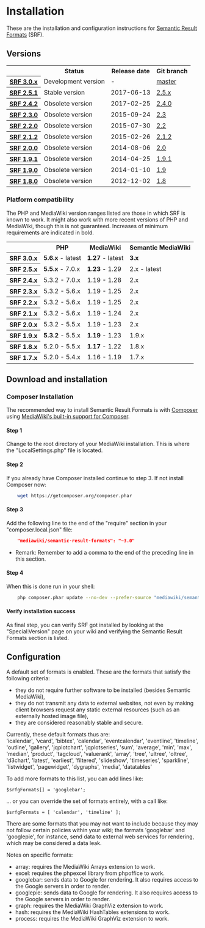 # Installation

These are the installation and configuration instructions for [Semantic Result Formats](README.md) (SRF).

## Versions

<table>
	<tr>
		<th></th>
		<th>Status</th>
		<th>Release date</th>
		<th>Git branch</th>
	</tr>
	<tr>
		<th><a href="https://github.com/SemanticMediaWiki/SemanticResultFormats/blob/master/docs/RELEASE-NOTES.md">SRF 3.0.x</a></th>
		<td>Development version</td>
		<td>-</td>
		<td><a href="https://github.com/SemanticMediaWiki/SemanticResultFormats/tree/master">master</a></td>
	</tr>
	<tr>
		<th><a href="https://github.com/SemanticMediaWiki/SemanticResultFormats/blob/master/docs/RELEASE-NOTES.md">SRF 2.5.1</a></th>
		<td>Stable version</td>
		<td>2017-06-13</td>
		<td><a href="https://github.com/SemanticMediaWiki/SemanticResultFormats/tree/2.5.x">2.5.x</a></td>
	</tr>
	<tr>
		<th><a href="https://github.com/SemanticMediaWiki/SemanticResultFormats/blob/master/docs/RELEASE-NOTES.md">SRF 2.4.2</a></th>
		<td>Obsolete version</td>
		<td>2017-02-25</td>
		<td><a href="https://github.com/SemanticMediaWiki/SemanticResultFormats/tree/2.4.0">2.4.0</a></td>
	</tr>
	<tr>
		<th><a href="https://github.com/SemanticMediaWiki/SemanticResultFormats/blob/master/docs/RELEASE-NOTES.md">SRF 2.3.0</a></th>
		<td>Obsolete version</td>
		<td>2015-09-24</td>
		<td><a href="https://github.com/SemanticMediaWiki/SemanticResultFormats/tree/2.3">2.3</a></td>
	</tr>
	<tr>
		<th><a href="https://github.com/SemanticMediaWiki/SemanticResultFormats/blob/master/docs/RELEASE-NOTES.md">SRF 2.2.0</a></th>
		<td>Obsolete version</td>
		<td>2015-07-30</td>
		<td><a href="https://github.com/SemanticMediaWiki/SemanticResultFormats/tree/2.2">2.2</a></td>
	</tr>
	<tr>
		<th><a href="https://github.com/SemanticMediaWiki/SemanticResultFormats/blob/master/docs/RELEASE-NOTES.md">SRF 2.1.2</a></th>
		<td>Obsolete version</td>
		<td>2015-02-26</td>
		<td><a href="https://github.com/SemanticMediaWiki/SemanticResultFormats/tree/2.1.2">2.1.2</a></td>
	</tr>
	<tr>
		<th><a href="https://github.com/SemanticMediaWiki/SemanticResultFormats/blob/master/docs/RELEASE-NOTES.md">SRF 2.0.0</a></th>
		<td>Obsolete version</td>
		<td>2014-08-06</td>
		<td><a href="https://github.com/SemanticMediaWiki/SemanticResultFormats/tree/2.0">2.0</a></td>
	</tr>
	<tr>
		<th><a href="https://github.com/SemanticMediaWiki/SemanticResultFormats/blob/master/docs/RELEASE-NOTES.md">SRF 1.9.1</a></th>
		<td>Obsolete version</td>
		<td>2014-04-25</td>
		<td><a href="https://github.com/SemanticMediaWiki/SemanticResultFormats/tree/1.9.1">1.9.1</a></td>
	</tr>
	<tr>
		<th><a href="https://github.com/SemanticMediaWiki/SemanticResultFormats/blob/master/docs/RELEASE-NOTES.md">SRF 1.9.0</a></th>
		<td>Obsolete version</td>
		<td>2014-01-10</td>
		<td><a href="https://github.com/SemanticMediaWiki/SemanticResultFormats/tree/1.9">1.9</a></td>
	</tr>
	<tr>
		<th><a href="https://github.com/SemanticMediaWiki/SemanticResultFormats/blob/master/docs/RELEASE-NOTES.md">SRF 1.8.0</a></th>
		<td>Obsolete version</td>
		<td>2012-12-02</td>
		<td><a href="https://github.com/SemanticMediaWiki/SemanticResultFormats/tree/1.8">1.8</a></td>
	</tr>
</table>

### Platform compatibility

The PHP and MediaWiki version ranges listed are those in which SRF is known to work. It might also
work with more recent versions of PHP and MediaWiki, though this is not guaranteed. Increases of
minimum requirements are indicated in bold.

<table>
	<tr>
		<th></th>
		<th>PHP</th>
		<th>MediaWiki</th>
		<th>Semantic MediaWiki</th>
	</tr>
	<tr>
		<th>SRF 3.0.x</th>
		<td><strong>5.6.x</strong> - latest</td>
		<td><strong>1.27</strong> - latest</td>
		<td><strong>3.x</strong></td>
	<tr>
	<tr>
		<th>SRF 2.5.x</th>
		<td><strong>5.5.x</strong> - 7.0.x</td>
		<td><strong>1.23</strong> - 1.29</td>
		<td>2.x - latest</td>
	<tr>
		<th>SRF 2.4.x</th>
		<td>5.3.2 - 7.0.x</td>
		<td>1.19 - 1.28</td>
		<td>2.x</td>
	</tr>
	<tr>
		<th>SRF 2.3.x</th>
		<td>5.3.2 - 5.6.x</td>
		<td>1.19 - 1.25</td>
		<td>2.x</td>
	</tr>
	<tr>
		<th>SRF 2.2.x</th>
		<td>5.3.2 - 5.6.x</td>
		<td>1.19 - 1.25</td>
		<td>2.x</td>
	</tr>
	<tr>
		<th>SRF 2.1.x</th>
		<td>5.3.2 - 5.6.x</td>
		<td>1.19 - 1.24</td>
		<td>2.x</td>
	</tr>
	<tr>
		<th>SRF 2.0.x</th>
		<td>5.3.2 - 5.5.x</td>
		<td>1.19 - 1.23</td>
		<td>2.x</td>
	</tr>
	<tr>
		<th>SRF 1.9.x</th>
		<td><strong>5.3.2</strong> - 5.5.x</td>
		<td><strong>1.19</strong> - 1.23</td>
		<td>1.9.x</td>
	</tr>
	<tr>
		<th>SRF 1.8.x</th>
		<td>5.2.0 - 5.5.x</td>
		<td><strong>1.17</strong> - 1.22</td>
		<td>1.8.x</td>
	</tr>
	<tr>
		<th>SRF 1.7.x</th>
		<td>5.2.0 - 5.4.x</td>
		<td>1.16 - 1.19</td>
		<td>1.7.x</td>
	</tr>
</table>

## Download and installation

### Composer Installation

The recommended way to install Semantic Result Formats is with
[Composer](https://getcomposer.org) using [MediaWiki's built-in support for
Composer](https://www.mediawiki.org/wiki/Composer).

#### Step 1

Change to the root directory of your MediaWiki installation. This is where the
"LocalSettings.php" file is located.

#### Step 2

If you already have Composer installed continue to step 3. If not install
Composer now:
``` bash
    wget https://getcomposer.org/composer.phar
```

#### Step 3

Add the following line to the end of the "require" section in your "composer.local.json" file:
``` json
    "mediawiki/semantic-result-formats": "~3.0"
```

   * Remark: Remember to add a comma to the end of the preceding line in this
     section.

#### Step 4

When this is done run in your shell:
``` bash
    php composer.phar update --no-dev --prefer-source "mediawiki/semantic-result-formats"
```

#### Verify installation success

As final step, you can verify SRF got installed by looking at the "Special:Version" page on your
wiki and verifying the Semantic Result Formats section is listed.

## Configuration

A default set of formats is enabled. These are the formats that satisfy the following criteria:

* they do not require further software to be installed (besides Semantic MediaWiki),
* they do not transmit any data to external websites, not even by making client browsers request
  any static external resources (such as an externally hosted image file),
* they are considered reasonably stable and secure.

Currently, these default formats thus are:  
'icalendar', 'vcard', 'bibtex', 'calendar', 'eventcalendar', 'eventline', 'timeline', 'outline',
'gallery', 'jqplotchart', 'jqplotseries', 'sum', 'average', 'min', 'max', 'median', 'product',
'tagcloud', 'valuerank', 'array', 'tree', 'ultree', 'oltree', 'd3chart', 'latest', 'earliest',
'filtered', 'slideshow', 'timeseries', 'sparkline', 'listwidget', 'pagewidget', 'dygraphs', 'media',
'datatables'

To add more formats to this list, you can add lines like:

    $srfgFormats[] = 'googlebar';

... or you can override the set of formats entirely, with a call like:

    $srfgFormats = [ 'calendar', 'timeline' ];

There are some formats that you may not want to include because they may not follow certain policies
within your wiki; the formats 'googlebar' and 'googlepie', for instance, send data to external web
services for rendering, which may be considered a data leak.

Notes on specific formats:
* array: requires the MediaWiki Arrays extension to work.
* excel: requires the phpexcel library from phpoffice to work.
* googlebar: sends data to Google for rendering. It also requires
  access to the Google servers in order to render.
* googlepie: sends data to Google for rendering. It also requires
  access to the Google servers in order to render.
* graph: requires the MediaWiki GraphViz extension to work.
* hash: requires the MediaWiki HashTables extensions to work.
* process: requires the MediaWiki GraphViz extension to work.

